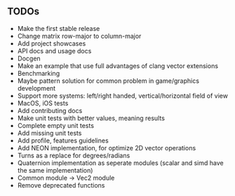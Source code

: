 ## TODOs
- Make the first stable release
- Change matrix row-major to column-major
- Add project showcases
- API docs and usage docs
- Docgen
- Make an example that use full advantages of clang vector extensions
- Benchmarking
- Maybe pattern solution for common problem in game/graphics development
- Support more systems: left/right handed, vertical/horizontal field of view
- MacOS, iOS tests
- Add contributing docs
- Make unit tests with better values, meaning results
- Complete empty unit tests
- Add missing unit tests
- Add profile, features guidelines
- Add NEON implementation, for optimize 2D vector operations
- Turns as a replace for degrees/radians
- Quaternion implementation as seperate modules (scalar and simd have the same implementation)
- Common module -> Vec2 module
- Remove deprecated functions